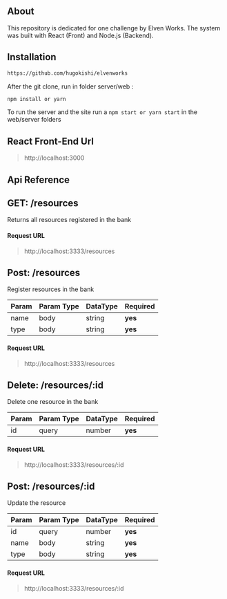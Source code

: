 ## About

This repository is dedicated for one challenge by Elven Works.
The system was built with React (Front) and Node.js (Backend).

## Installation
  ```sh
  https://github.com/hugokishi/elvenworks
  ```
  After the git clone, run in folder server/web :
  ```sh
  npm install or yarn
  ```
  
To run the server and the site run a ``` npm start or yarn start ``` in the web/server folders

## React Front-End Url

> http://localhost:3000
  
  
## Api Reference

## GET: /resources

Returns all resources registered in the bank

#### Request URL

> http://localhost:3333/resources


## Post: /resources

Register resources in the bank

| Param  | Param Type | DataType  | Required |
| ------ | ---------- | --------- | -------- |
| name   | body       | string    | **yes**  |
| type   | body       | string    | **yes**  |

#### Request URL

> http://localhost:3333/resources

## Delete: /resources/:id

Delete one resource in the bank

| Param  | Param Type | DataType  | Required |
| ------ | ---------- | --------- | -------- |
| id     | query      | number    | **yes**  |


#### Request URL

> http://localhost:3333/resources/:id


## Post: /resources/:id

Update the resource

| Param  | Param Type | DataType  | Required |
| ------ | ---------- | --------- | -------- |
| id     | query      | number    | **yes**  |
| name   | body       | string    | **yes**  |
| type   | body       | string    | **yes**  |

#### Request URL

> http://localhost:3333/resources/:id
